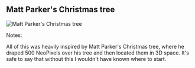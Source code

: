 ## Matt Parker's Christmas tree

![Matt Parker's Christmas tree](/emf-2024/photos/matt-parker.jpg)

Notes:

All of this was heavily inspired by Matt Parker's Christmas tree, where he draped 500 NeoPixels over his tree and then located them in 3D space. It's safe to say that without this I wouldn't have known where to start.
